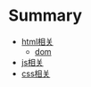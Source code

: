 # Summary

* [html相关](README.md)
  * [dom](dom.md)
* [js相关](chapter1.md)
* [css相关](cssxiang-guan.md)

